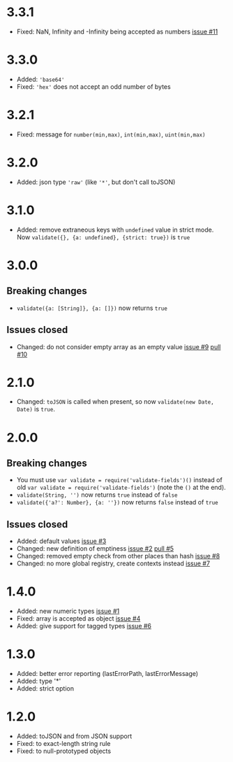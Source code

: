 # 3.3.1
* Fixed: NaN, Infinity and -Infinity being accepted as numbers [issue #11](https://github.com/clubedaentrega/validate-fields/issues/11)

# 3.3.0
* Added: `'base64'`
* Fixed: `'hex'` does not accept an odd number of bytes

# 3.2.1
* Fixed: message for `number(min,max)`, `int(min,max)`, `uint(min,max)`

# 3.2.0
* Added: json type `'raw'` (like `'*'`, but don't call toJSON)

# 3.1.0
* Added: remove extraneous keys with `undefined` value in strict mode. Now `validate({}, {a: undefined}, {strict: true})` is `true`

# 3.0.0
## Breaking changes
* `validate({a: [String]}, {a: []})` now returns `true`

## Issues closed
*  Changed: do not consider empty array as an empty value [issue #9](https://github.com/clubedaentrega/validate-fields/issues/9) [pull #10](https://github.com/clubedaentrega/validate-fields/pull/10)

# 2.1.0
* Changed: `toJSON` is called when present, so now `validate(new Date, Date)` is `true`.

# 2.0.0
## Breaking changes
* You must use `var validate = require('validate-fields')()` instead of old `var validate = require('validate-fields')` (note the `()` at the end).
* `validate(String, '')` now returns `true` instead of `false`
* `validate({'a?': Number}, {a: ''})` now returns `false` instead of `true`

## Issues closed
* Added: default values [issue #3](https://github.com/clubedaentrega/validate-fields/issues/3)
* Changed: new definition of emptiness [issue #2](https://github.com/clubedaentrega/validate-fields/issues/2) [pull #5](https://github.com/clubedaentrega/validate-fields/pull/5)
* Changed: removed empty check from other places than hash [issue #8](https://github.com/clubedaentrega/validate-fields/issues/8)
* Changed: no more global registry, create contexts instead [issue #7](https://github.com/clubedaentrega/validate-fields/issues/7)

# 1.4.0
* Added: new numeric types [issue #1](https://github.com/clubedaentrega/validate-fields/issues/1)
* Fixed: array is accepted as object [issue #4](https://github.com/clubedaentrega/validate-fields/issues/4)
* Added: give support for tagged types [issue #6](https://github.com/clubedaentrega/validate-fields/issues/6)

# 1.3.0
* Added: better error reporting (lastErrorPath, lastErrorMessage)
* Added: type '*'
* Added: strict option

# 1.2.0
* Added: toJSON and from JSON support
* Fixed: to exact-length string rule
* Fixed: to null-prototyped objects